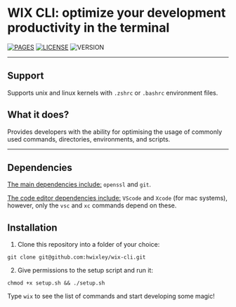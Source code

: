# WIX CLI: optimize your development productivity in the terminal
[![PAGES](https://badgen.net/badge/Github%20Pages/active/green)](https://hwixley.github.io/wix-cli/)
[![LICENSE](https://badgen.net/badge/License/MIT/purple)](https://github.com/hwixley/wix-cli/blob/master/LICENSE.md)
![VERSION](https://badgen.net/badge/Version/0.0.0.0/blue)

<hr>

## Support

Supports unix and linux kernels with `.zshrc` or `.bashrc` environment files.

## What it does?

Provides developers with the ability for optimising the usage of commonly used commands, directories, environments, and scripts.

<hr>

## Dependencies

<ins>The main dependencies include:</ins> `openssl` and `git`.

<ins>The code editor dependencies include:</ins> `VScode` and `Xcode` (for mac systems), however, only the `vsc` and `xc` commands depend on these.

## Installation

1. Clone this repository into a folder of your choice: 
```
git clone git@github.com:hwixley/wix-cli.git
```
2. Give permissions to the setup script and run it:
```
chmod +x setup.sh && ./setup.sh
```

Type `wix` to see the list of commands and start developing some magic!
